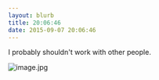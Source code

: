 ```yaml
---
layout: blurb
title: 20:06:46
date: 2015-09-07 20:06:46
---
```

I probably shouldn't work with other people.

![image.jpg](http://www.subdimension.co.uk/files/2015-09-07-200646/image.jpg)
